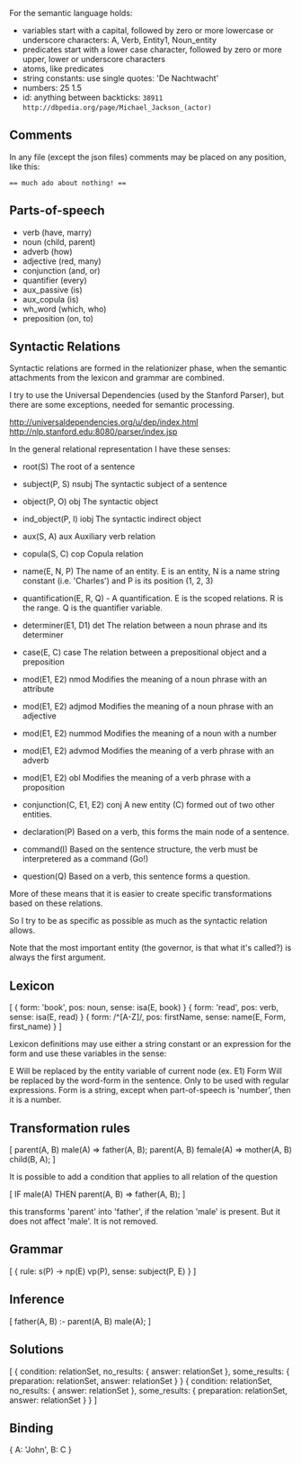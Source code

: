 For the semantic language holds:
 
 * variables start with a capital, followed by zero or more lowercase or underscore characters: A, Verb, Entity1, Noun_entity
 * predicates start with a lower case character, followed by zero or more upper, lower or underscore characters
 * atoms, like predicates
 * string constants: use single quotes: 'De Nachtwacht'
 * numbers: 25 1.5
 * id: anything between backticks: `38911` `http://dbpedia.org/page/Michael_Jackson_(actor)`

## Comments

 In any file (except the json files) comments may be placed on any position, like this:

    == much ado about nothing! ==

## Parts-of-speech

* verb (have, marry)
* noun (child, parent)
* adverb (how)
* adjective (red, many)
* conjunction (and, or)
* quantifier (every)
* aux_passive (is)
* aux_copula (is)
* wh_word (which, who)
* preposition (on, to)

## Syntactic Relations

Syntactic relations are formed in the relationizer phase, when the semantic attachments from the lexicon and grammar are combined.

I try to use the Universal Dependencies (used by the Stanford Parser), but there are some exceptions, needed for semantic processing.

http://universaldependencies.org/u/dep/index.html
http://nlp.stanford.edu:8080/parser/index.jsp

In the general relational representation I have these senses:

 * root(S)                              The root of a sentence
 * subject(P, S)               nsubj    The syntactic subject of a sentence
 * object(P, O)                obj      The syntactic object
 * ind_object(P, I)            iobj     The syntactic indirect object
 * aux(S, A)                   aux      Auxiliary verb relation
 * copula(S, C)                cop      Copula relation
 * name(E, N, P)                        The name of an entity. E is an entity, N is a name string constant (i.e. 'Charles') and P is its position (1, 2, 3)
 * quantification(E, R, Q)     -        A quantification. E is the scoped relations. R is the range. Q is the quantifier variable.
 * determiner(E1, D1)          det      The relation between a noun phrase and its determiner
 * case(E, C)                  case     The relation between a prepositional object and a preposition
 * mod(E1, E2)                 nmod     Modifies the meaning of a noun phrase with an attribute
 * mod(E1, E2)                 adjmod   Modifies the meaning of a noun phrase with an adjective
 * mod(E1, E2)                 nummod   Modifies the meaning of a noun with a number
 * mod(E1, E2)                 advmod   Modifies the meaning of a verb phrase with an adverb
 * mod(E1, E2)                 obl      Modifies the meaning of a verb phrase with a proposition
 * conjunction(C, E1, E2)      conj     A new entity (C) formed out of two other entities.

 * declaration(P)                       Based on a verb, this forms the main node of a sentence.
 * command(I)                           Based on the sentence structure, the verb must be interpretered as a command (Go!)
 * question(Q)                          Based on a verb, this sentence forms a question.

More of these means that it is easier to create specific transformations based on these relations.

So I try to be as specific as possible as much as the syntactic relation allows.

Note that the most important entity (the governor, is that what it's called?) is always the first argument.

## Lexicon
 
[
    { form: 'book',           pos: noun,              sense: isa(E, book) }
    { form: 'read',           pos: verb,              sense: isa(E, read) }
    { form: /^[A-Z]/,         pos: firstName,         sense: name(E, Form, first_name) }
]

Lexicon definitions may use either a string constant or an expression for the form and use these variables in the sense:

E            Will be replaced by the entity variable of current node (ex. E1)
Form         Will be replaced by the word-form in the sentence. Only to be used with regular expressions. Form is a string, except when part-of-speech is 'number', then it is a number.

## Transformation rules

[
    parent(A, B) male(A) => father(A, B);
    parent(A, B) female(A) => mother(A, B) child(B, A);
]

It is possible to add a condition that applies to all relation of the question

[
    IF male(A) THEN parent(A, B) => father(A, B);
]

this transforms 'parent' into 'father', if the relation 'male' is present. But it does not affect 'male'. It is not removed.

## Grammar

[
    { rule: s(P) -> np(E) vp(P),     sense: subject(P, E) }
]

## Inference

[
    father(A, B) :- parent(A, B) male(A);
]

## Solutions

[
    {
        condition: relationSet,
        no_results: {
            answer: relationSet
        },
        some_results: {
            preparation: relationSet,
            answer: relationSet
        }
    } {
        condition: relationSet,
        no_results: {
            answer: relationSet
        },
        some_results: {
            preparation: relationSet,
            answer: relationSet
        }
    }
]

## Binding

{
    A: 'John',
    B: C 
}
